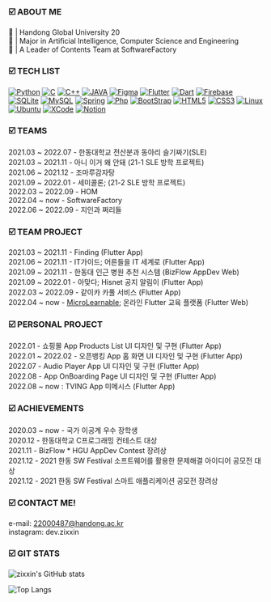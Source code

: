 ### ☑️ ABOUT ME
🏫 | Handong Global University 20  
📝 | Major in Artificial Intelligence, Computer Science and Engineering    
💼 | A Leader of Contents Team at SoftwareFactory  


### ☑️ TECH LIST
[![Python](https://img.shields.io/badge/PYTHON-3776AB.svg?&style=for-the-badge&logo=python&logoColor=white)](#)
[![C](https://img.shields.io/badge/C-00599C?style=for-the-badge&logo=c&logoColor=white)](#)
[![C++](https://img.shields.io/badge/C%2B%2B-00599C?style=for-the-badge&logo=c%2B%2B&logoColor=white)](#)
[![JAVA](https://img.shields.io/badge/Java-ED8B00.svg?style=for-the-badge&logo=java&logoColor=white)](#)
[![Figma](https://img.shields.io/static/v1?style=for-the-badge&message=Figma&color=F24E1E&logo=Figma&logoColor=FFFFFF&label=)](#)
[![Flutter](https://img.shields.io/badge/Flutter-00c7fa.svg?&style=for-the-badge&logo=Flutter&logoColor=white)](#)
[![Dart](https://img.shields.io/badge/Dart-0175C2?style=for-the-badge&logo=dart&logoColor=white)](#)
[![Firebase](https://img.shields.io/static/v1?style=for-the-badge&message=Firebase&color=222222&logo=Firebase&logoColor=FFCA28&label=)](#)
[![SQLite](https://img.shields.io/badge/SQLITE-003B57.svg?&style=for-the-badge&logo=sqlite&logoColor=white)](#)
[![MySQL](https://img.shields.io/badge/MySQL-e06f13.svg?&style=for-the-badge&logo=MySQL&logoColor=white)](#)
[![Spring](https://img.shields.io/badge/Spring-6db23e.svg?&style=for-the-badge&logo=Spring&logoColor=white)](#)
[![Php](https://img.shields.io/badge/PHP-777BB4?style=for-the-badge&logo=php&logoColor=white)](#)
[![BootStrap](https://img.shields.io/badge/Bootstrap-7952B3.svg?&style=for-the-badge&logo=Bootstrap&logoColor=white)](#)
[![HTML5](https://img.shields.io/badge/HTML5-E34F26.svg?&style=for-the-badge&logo=html5&logoColor=white)](#)
[![CSS3](https://img.shields.io/badge/CSS3-%231572B6.svg?&style=for-the-badge&logo=css3&logoColor=white)](#)
[![Linux](https://img.shields.io/badge/Linux-FCC624?style=for-the-badge&logo=linux&logoColor=black)](#)
[![Ubuntu](https://img.shields.io/badge/Ubuntu-E95420?style=for-the-badge&logo=ubuntu&logoColor=white)](#)
[![XCode](https://img.shields.io/badge/Xcode-007ACC?style=for-the-badge&logo=Xcode&logoColor=white)](#)
[![Notion](https://img.shields.io/badge/Notion-000000?style=for-the-badge&logo=notion&logoColor=white)](#)

### ☑️ TEAMS 
2021.03 ~ 2022.07 - 한동대학교 전산분과 동아리 슬기짜기(SLE)  
2021.03 ~ 2021.11 - 아니 이거 왜 안돼 (21-1 SLE 방학 프로젝트)   
2021.06 ~ 2021.12 - 조마루감자탕  
2021.09 ~ 2022.01 - 세미콜론; (21-2 SLE 방학 프로젝트)  
2022.03 ~ 2022.09 - HOM   
2022.04 ~ now - SoftwareFactory    
2022.06 ~ 2022.09 - 지인과 쩌리들   

### ☑️ TEAM PROJECT     
2021.03 ~ 2021.11 - Finding (Flutter App)  
2021.06 ~ 2021.11 - IT가이드; 어른들을 IT 세계로 (Flutter App)   
2021.09 ~ 2021.11 - 한동대 인근 병원 추천 시스템 (BizFlow AppDev Web)   
2021.09 ~ 2022.01 - 아맞다; Hisnet 공지 알림이 (Flutter App)   
2022.03 ~ 2022.09 - 같이카 카풀 서비스 (Flutter App)  
2022.04 ~ now - [MicroLearnable](https://microlearnable.com/); 온라인 Flutter 교육 플랫폼 (Flutter Web)     

### ☑️ PERSONAL PROJECT       
2022.01 - 쇼핑몰 App Products List UI 디자인 및 구현 (Flutter App)    
2022.01 ~ 2022.02 - 오픈뱅킹 App 홈 화면 UI 디자인 및 구현 (Flutter App)  
2022.07 - Audio Player App UI 디자인 및 구현 (Flutter App)   
2022.08 - App OnBoarding Page UI 디자인 및 구현 (Flutter App)   
2022.08 ~ now : TVING App 미메시스 (Flutter App)  

### ☑️ ACHIEVEMENTS    
2020.03 ~ now - 국가 이공계 우수 장학생  
2020.12 - 한동대학교 C프로그래밍 컨테스트 대상  
2021.11 - BizFlow * HGU AppDev Contest 장려상    
2021.12 - 2021 한동 SW Festival 소프트웨어를 활용한 문제해결 아이디어 공모전 대상  
2021.12 - 2021 한동 SW Festival 스마트 애플리케이션 공모전 장려상  

### ☑️ CONTACT ME!  
e-mail: 22000487@handong.ac.kr  
instagram: dev.zixxin    

### ☑️ GIT STATS 
![zixxin's GitHub stats](https://github-readme-stats.vercel.app/api?username=zixxin&show_icons=true&theme=github_dark)

![Top Langs](https://github-readme-stats.vercel.app/api/top-langs/?username=zixxin&theme=github_dark&layout=compact)
